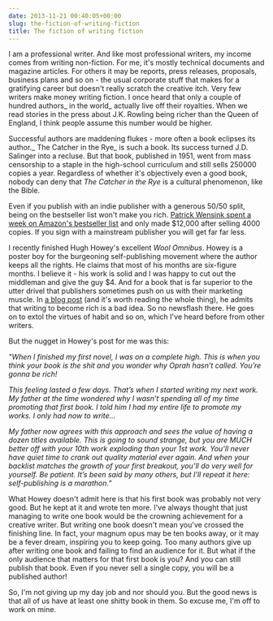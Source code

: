 ```yaml
---
date: 2013-11-21 00:40:05+00:00
slug: the-fiction-of-writing-fiction
title: The fiction of writing fiction
---
```


I am a professional writer. And like most professional writers, my income comes from writing non-fiction. For me, it's mostly technical documents and magazine articles. For others it may be reports, press releases, proposals, business plans and so on - the usual corporate stuff that makes for a gratifying career but doesn't really scratch the creative itch. Very few writers make money writing fiction. I once heard that only a couple of hundred authors_ in the world_ actually live off their royalties. When we read stories in the press about J.K. Rowling being richer than the Queen of England, I think people assume this number would be higher.

Successful authors are maddening flukes - more often a book eclipses its author._ The Catcher in the Rye_ is such a book. Its success turned J.D. Salinger into a recluse. But that book, published in 1951, went from mass censorship to a staple in the high-school curriculum and still sells 250000 copies a year. Regardless of whether it's objectively even a good book, nobody can deny that _The Catcher in the Rye_ is a cultural phenomenon, like the Bible.

Even if you publish with an indie publisher with a generous 50/50 split, being on the bestseller list won't make you rich. [Patrick Wensink spent a week on Amazon's bestseller list](http://www.salon.com/2013/03/15/hey_amazon_wheres_my_money/) and only made $12,000 after selling 4000 copies. If you sign with a mainstream publisher you will get far far less.

I recently finished Hugh Howey's excellent _Wool Omnibus_. Howey is a poster boy for the burgeoning self-publishing movement where the author keeps all the rights. He claims that most of his months are six-figure months. I believe it - his work is solid and I was happy to cut out the middleman and give the guy $4. And for a book that is far superior to the utter drivel that publishers sometimes push on us with their marketing muscle. In [a blog post](http://www.hughhowey.com/my-advice-to-aspiring-authors/) (and it's worth reading the whole thing), he admits that writing to become rich is a bad idea. So no newsflash there. He goes on to extol the virtues of habit and so on, which I've heard before from other writers.

But the nugget in Howey's post for me was this:

_"When I finished my first novel, I was on a complete high. This is when you think your book is the shit and you wonder why Oprah hasn’t called. You’re gonna be rich!_

_This feeling lasted a few days. That’s when I started writing my next work. My father at the time wondered why I wasn’t spending all of my time promoting that first book. I told him I had my entire life to promote my works. I only had _now_ to write..._

_My father now agrees with this approach and sees the value of having a dozen titles available. This is going to sound strange, but you are MUCH better off with your 10th work exploding than your 1st work. You’ll never have quiet time to crank out quality material ever again. And when your backlist matches the growth of your first breakout, you’ll do very well for yourself. Be patient. It’s been said by many others, but I’ll repeat it here: self-publishing is a marathon."_

What Howey doesn't admit here is that his first book was probably not very good. But he kept at it and wrote ten more. I've always thought that just managing to write one book would be the crowning achievement for a creative writer. But writing one book doesn't mean you've crossed the finishing line. In fact, your magnum opus may be ten books away, or it may be a fever dream, inspiring you to keep going. Too many authors give up after writing one book and failing to find an audience for it. But what if the only audience that matters for that first book is you? And you can still publish that book. Even if you never sell a single copy, you will be a published author!

So, I'm not giving up my day job and nor should you. But the good news is that all of us have at least one shitty book in them. So excuse me, I'm off to work on mine.
